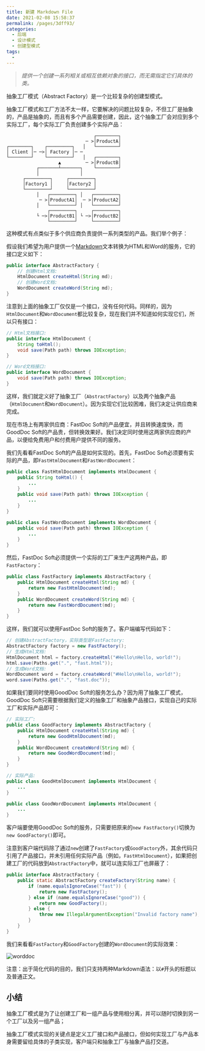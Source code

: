 ```yaml
---
title: 新建 Markdown File
date: 2021-02-08 15:58:37
permalink: /pages/3dff93/
categories:
  - 后端
  - 设计模式
  - 创建型模式
tags:
  - 
---
```




> *提供一个创建一系列相关或相互依赖对象的接口，而无需指定它们具体的类。*

抽象工厂模式（Abstract Factory）是一个比较复杂的创建型模式。

抽象工厂模式和工厂方法不太一样，它要解决的问题比较复杂，不但工厂是抽象的，产品是抽象的，而且有多个产品需要创建，因此，这个抽象工厂会对应到多个实际工厂，每个实际工厂负责创建多个实际产品：

```
                                ┌────────┐
                             ─ >│ProductA│
┌────────┐    ┌─────────┐   │   └────────┘
│ Client │─ ─>│ Factory │─ ─
└────────┘    └─────────┘   │   ┌────────┐
                   ▲         ─ >│ProductB│
           ┌───────┴───────┐    └────────┘
           │               │
      ┌─────────┐     ┌─────────┐
      │Factory1 │     │Factory2 │
      └─────────┘     └─────────┘
           │   ┌─────────┐ │   ┌─────────┐
            ─ >│ProductA1│  ─ >│ProductA2│
           │   └─────────┘ │   └─────────┘
               ┌─────────┐     ┌─────────┐
           └ ─>│ProductB1│ └ ─>│ProductB2│
               └─────────┘     └─────────┘
```

这种模式有点类似于多个供应商负责提供一系列类型的产品。我们举个例子：

假设我们希望为用户提供一个[Markdown](https://baike.baidu.com/item/MarkDown)文本转换为HTML和Word的服务，它的接口定义如下：

~~~java
public interface AbstractFactory {
    // 创建Html文档:
    HtmlDocument createHtml(String md);
    // 创建Word文档:
    WordDocument createWord(String md);
}
~~~

注意到上面的抽象工厂仅仅是一个接口，没有任何代码。同样的，因为`HtmlDocument`和`WordDocument`都比较复杂，现在我们并不知道如何实现它们，所以只有接口：

~~~java
// Html文档接口:
public interface HtmlDocument {
    String toHtml();
    void save(Path path) throws IOException;
}

// Word文档接口:
public interface WordDocument {
    void save(Path path) throws IOException;
}
~~~

这样，我们就定义好了抽象工厂（`AbstractFactory`）以及两个抽象产品（`HtmlDocument`和`WordDocument`）。因为实现它们比较困难，我们决定让供应商来完成。

现在市场上有两家供应商：FastDoc Soft的产品便宜，并且转换速度快，而GoodDoc Soft的产品贵，但转换效果好。我们决定同时使用这两家供应商的产品，以便给免费用户和付费用户提供不同的服务。

我们先看看FastDoc Soft的产品是如何实现的。首先，FastDoc Soft必须要有实际的产品，即`FastHtmlDocument`和`FastWordDocument`：

```java
public class FastHtmlDocument implements HtmlDocument {
    public String toHtml() {
        ...
    }
    public void save(Path path) throws IOException {
        ...
    }
}

public class FastWordDocument implements WordDocument {
    public void save(Path path) throws IOException {
        ...
    }
}
```

然后，FastDoc Soft必须提供一个实际的工厂来生产这两种产品，即`FastFactory`：

```java
public class FastFactory implements AbstractFactory {
    public HtmlDocument createHtml(String md) {
        return new FastHtmlDocument(md);
    }
    public WordDocument createWord(String md) {
        return new FastWordDocument(md);
    }
}
```

这样，我们就可以使用FastDoc Soft的服务了。客户端编写代码如下：

```java
// 创建AbstractFactory，实际类型是FastFactory:
AbstractFactory factory = new FastFactory();
// 生成Html文档:
HtmlDocument html = factory.createHtml("#Hello\nHello, world!");
html.save(Paths.get(".", "fast.html"));
// 生成Word文档:
WordDocument word = factory.createWord("#Hello\nHello, world!");
word.save(Paths.get(".", "fast.doc"));
```

如果我们要同时使用GoodDoc Soft的服务怎么办？因为用了抽象工厂模式，GoodDoc Soft只需要根据我们定义的抽象工厂和抽象产品接口，实现自己的实际工厂和实际产品即可：

```java
// 实际工厂:
public class GoodFactory implements AbstractFactory {
    public HtmlDocument createHtml(String md) {
        return new GoodHtmlDocument(md);
    }
    public WordDocument createWord(String md) {
        return new GoodWordDocument(md);
    }
}

// 实际产品:
public class GoodHtmlDocument implements HtmlDocument {
    ...
}

public class GoodWordDocument implements HtmlDocument {
    ...
}
```

客户端要使用GoodDoc Soft的服务，只需要把原来的`new FastFactory()`切换为`new GoodFactory()`即可。

注意到客户端代码除了通过`new`创建了`FastFactory`或`GoodFactory`外，其余代码只引用了产品接口，并未引用任何实际产品（例如，`FastHtmlDocument`），如果把创建工厂的代码放到`AbstractFactory`中，就可以连实际工厂也屏蔽了：

```java
public interface AbstractFactory {
    public static AbstractFactory createFactory(String name) {
        if (name.equalsIgnoreCase("fast")) {
            return new FastFactory();
        } else if (name.equalsIgnoreCase("good")) {
            return new GoodFactory();
        } else {
            throw new IllegalArgumentException("Invalid factory name");
        }
    }
}
```

我们来看看`FastFactory`和`GoodFactory`创建的`WordDocument`的实际效果：

![worddoc](https://www.liaoxuefeng.com/files/attachments/1324205551386689/l)

注意：出于简化代码的目的，我们只支持两种Markdown语法：以`#`开头的标题以及普通正文。



## 小结

抽象工厂模式是为了让创建工厂和一组产品与使用相分离，并可以随时切换到另一个工厂以及另一组产品；

抽象工厂模式实现的关键点是定义工厂接口和产品接口，但如何实现工厂与产品本身需要留给具体的子类实现，客户端只和抽象工厂与抽象产品打交道。